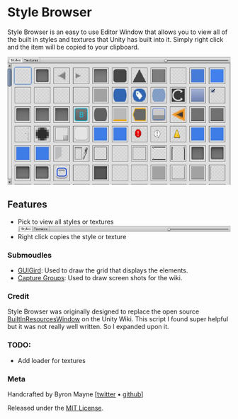 # Style Browser

Style Browser is an easy to use Editor Window that allows you to view all of the built in styles and textures that Unity has built into it. Simply right click and the item will be copied to your clipboard.


![](./Editor/Docs/FullWindow.png)


## Features

* Pick to view all styles or textures
![](./Editor/Docs/Toolbar.png)
* Right click copies the style or texture


### Submoudles
* [GUIGird](): Used to draw the grid that displays the elements.
* [Capture Groups](): Used to draw screen shots for the wiki.

### Credit 

Style Browser was originally designed to replace the open source [BuiltInResourcesWindow](http://wiki.unity3d.com/index.php/Show_Built_In_Resources) on the Unity Wiki. This script I found super helpful but it was not really well written. So I expanded upon it. 

### TODO:
* Add loader for textures

### Meta

Handcrafted by Byron Mayne [[twitter](https://twitter.com/byMayne) &bull; [github](https://github.com/ByronMayne)]

Released under the [MIT License](http://www.opensource.org/licenses/mit-license.php).

